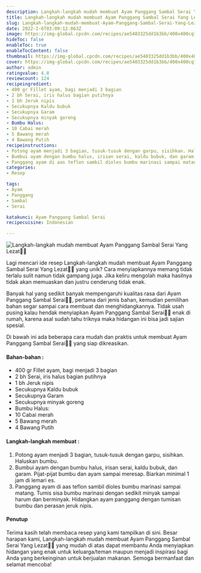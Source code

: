 ```yaml
---
description: Langkah-langkah mudah membuat Ayam Panggang Sambal Serai Yang Lezat"
title: Langkah-langkah mudah membuat Ayam Panggang Sambal Serai Yang Lezat
slug: Langkah-langkah-mudah-membuat-Ayam-Panggang-Sambal-Serai-Yang-Lezat
date: 2022-2-6T03:09:12.063Z
image: https://img-global.cpcdn.com/recipes/ae5403325dd1b3bb/400x400cq70/photo.jpg
hideToc: false
enableToc: true
enableTocContent: false
thumbnail: https://img-global.cpcdn.com/recipes/ae5403325dd1b3bb/400x400cq70/photo.jpg
cover: https://img-global.cpcdn.com/recipes/ae5403325dd1b3bb/400x400cq70/photo.jpg
author: admin
ratingvalue: 4.8
reviewcount: 124
recipeingredient:
- 400 gr Fillet ayam, bagi menjadi 3 bagian
- 2 bh Serai, iris halus bagian putihnya
- 1 bh Jeruk nipis
- Secukupnya Kaldu bubuk
- Secukupnya Garam
- Secukupnya minyak goreng
- Bumbu Halus:
- 10 Cabai merah
- 5 Bawang merah
- 4 Bawang Putih
recipeinstructions:
- Potong ayam menjadi 3 bagian, tusuk-tusuk dengan garpu, sisihkan. Haluskan bumbu.
- Bumbui ayam dengan bumbu halus, irisan serai, kaldu bubuk, dan garam. Pijat-pijat bumbu dan ayam sampai meresap. Biarkan minimal 1 jam di lemari es.
- Panggang ayam di aas teflon sambil dioles bumbu marinasi sampai matang. Tumis sisa bumbu marinasi dengan sedikit minyak sampai harum dan berminyak. Hidangkan ayam panggang dengan tumisan bumbu dan perasan jeruk nipis.
categories:
- Resep

tags:
- Ayam
- Panggang
- Sambal
- Serai

katakunci: Ayam Panggang Sambal Serai
recipecuisine: Indonesian

---
```


![Langkah-langkah mudah membuat Ayam Panggang Sambal Serai Yang Lezat👩‍🍳](https://img-global.cpcdn.com/recipes/ae5403325dd1b3bb/400x400cq70/photo.jpg)

Lagi mencari ide resep Langkah-langkah mudah membuat Ayam Panggang Sambal Serai Yang Lezat👩‍🍳 yang unik? Cara menyiapkannya memang tidak terlalu sulit namun tidak gampang juga. Jika keliru mengolah maka hasilnya tidak akan memuaskan dan justru cenderung tidak enak.

Banyak hal yang sedikit banyak mempengaruhi kualitas rasa dari Ayam Panggang Sambal Serai👩‍🍳, pertama dari jenis bahan, kemudian pemilihan bahan segar sampai cara membuat dan menghidangkannya. Tidak usah pusing kalau hendak menyiapkan Ayam Panggang Sambal Serai👩‍🍳 enak di rumah, karena asal sudah tahu triknya maka hidangan ini bisa jadi sajian spesial.

Di bawah ini ada beberapa cara mudah dan praktis untuk membuat Ayam Panggang Sambal Serai👩‍🍳 yang siap dikreasikan.

<!--inarticleads1-->

#### Bahan-bahan :

- 400 gr Fillet ayam, bagi menjadi 3 bagian
- 2 bh Serai, iris halus bagian putihnya
- 1 bh Jeruk nipis
- Secukupnya Kaldu bubuk
- Secukupnya Garam
- Secukupnya minyak goreng
- Bumbu Halus:
- 10 Cabai merah
- 5 Bawang merah
- 4 Bawang Putih

<!--inarticleads2-->

#### Langkah-langkah membuat :

1. Potong ayam menjadi 3 bagian, tusuk-tusuk dengan garpu, sisihkan. Haluskan bumbu.
1. Bumbui ayam dengan bumbu halus, irisan serai, kaldu bubuk, dan garam. Pijat-pijat bumbu dan ayam sampai meresap. Biarkan minimal 1 jam di lemari es.
1. Panggang ayam di aas teflon sambil dioles bumbu marinasi sampai matang. Tumis sisa bumbu marinasi dengan sedikit minyak sampai harum dan berminyak. Hidangkan ayam panggang dengan tumisan bumbu dan perasan jeruk nipis.

#### Penutup

Terima kasih telah membaca resep yang kami tampilkan di sini. Besar harapan kami, Langkah-langkah mudah membuat Ayam Panggang Sambal Serai Yang Lezat👩‍🍳 yang mudah di atas dapat membantu Anda menyiapkan hidangan yang enak untuk keluarga/teman maupun menjadi inspirasi bagi Anda yang berkeinginan untuk berjualan makanan. Semoga bermanfaat dan selamat mencoba!